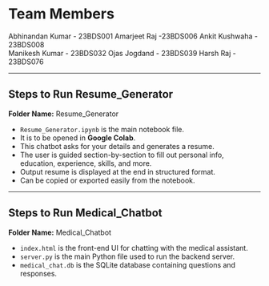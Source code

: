 # Team Members  
Abhinandan Kumar - 23BDS001
Amarjeet Raj -23BDS006
Ankit Kushwaha - 23BDS008  
Manikesh Kumar - 23BDS032 
Ojas Jogdand - 23BDS039
Harsh Raj - 23BDS076

---

## Steps to Run Resume_Generator

**Folder Name:** Resume_Generator

- `Resume_Generator.ipynb` is the main notebook file.
- It is to be opened in **Google Colab**.
- This chatbot asks for your details and generates a resume.
- The user is guided section-by-section to fill out personal info, education, experience, skills, and more.
- Output resume is displayed at the end in structured format.
- Can be copied or exported easily from the notebook.

---

## Steps to Run Medical_Chatbot

**Folder Name:** Medical_Chatbot

- `index.html` is the front-end UI for chatting with the medical assistant.
- `server.py` is the main Python file used to run the backend server.
- `medical_chat.db` is the SQLite database containing questions and responses.
